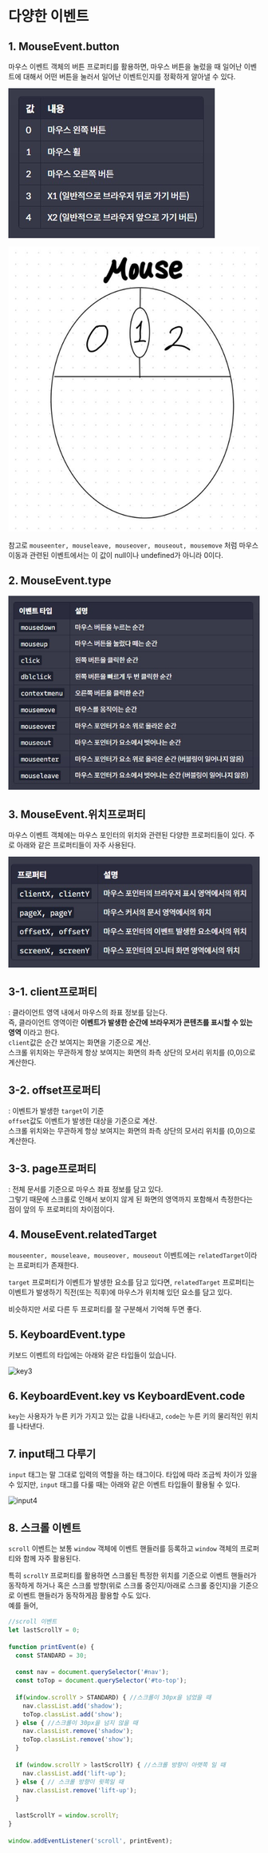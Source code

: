 # 다양한 이벤트
## **1. MouseEvent.button**
마우스 이벤트 객체의 버튼 프로퍼티를 활용하면, 마우스 버튼을 눌렀을 때 일어난 이벤트에 대해서 어떤 버튼을 눌러서 일어난 이벤트인지를 정확하게 알아낼 수 있다.   

![mouse3](images/mouse3.jpeg)   

![mouse4](images/mouse4.jpg)   

참고로 ```mouseenter, mouseleave, mouseover, mouseout, mousemove``` 처럼 마우스 이동과 관련된 이벤트에서는 이 값이 null이나 undefined가 아니라 0이다.   

## **2. MouseEvent.type**
![mouse5](images/mouse5.jpeg)   

## **3. MouseEvent.위치프로퍼티**
마우스 이벤트 객체에는 마우스 포인터의 위치와 관련된 다양한 프로퍼티들이 있다. 주로 아래와 같은 프로퍼티들이 자주 사용된다.   

![mouse6](images/mouse6.jpeg)

## **3-1. client프로퍼티**
: 클라이언트 영역 내에서 마우스의 좌표 정보를 담는다.    
즉, 클라이언트 영역이란 **이벤트가 발생한 순간에 브라우저가 콘텐츠를 표시할 수 있는 영역** 이라고 한다.   
```client```값은 순간 보여지는 화면을 기준으로 계산.   
스크롤 위치와는 무관하게 항상 보여지는 화면의 좌측 상단의 모서리 위치를 (0,0)으로 계산한다.   

## **3-2. offset프로퍼티**
: 이벤트가 발생한 ```target```이 기준   
```offset```값도 이벤트가 발생한 대상을 기준으로 계산.    
스크롤 위치와는 무관하게 항상 보여지는 화면의 좌측 상단의 모서리 위치를 (0,0)으로 계산한다. 

## **3-3. page프로퍼티**
: 전체 문서를 기준으로 마우스 좌표 정보를 담고 있다.   
그렇기 때문에 스크롤로 인해서 보이지 않게 된 화면의 영역까지 포함해서 측정한다는 점이 앞의 두 프로퍼티의 차이점이다.   

## **4. MouseEvent.relatedTarget**
```mouseenter, mouseleave, mouseover, mouseout``` 이벤트에는 ```relatedTarget```이라는 프로퍼티가 존재한다.

```target``` 프로퍼티가 이벤트가 발생한 요소를 담고 있다면, ```relatedTarget``` 프로퍼티는 이벤트가 발생하기 직전(또는 직후)에 마우스가 위치해 있던 요소를 담고 있다.

비슷하지만 서로 다른 두 프로퍼티를 잘 구분해서 기억해 두면 좋다.   

## **5. KeyboardEvent.type**
키보드 이벤트의 타입에는 아래와 같은 타입들이 있습니다.    

![key3](images/key3.jpeg)   

## **6. KeyboardEvent.key vs KeyboardEvent.code**
```key```는 사용자가 누른 키가 가지고 있는 값을 나타내고,      ```code```는 누른 키의 물리적인 위치를 나타낸다.   

## **7. input태그 다루기**
```input``` 태그는 말 그대로 입력의 역할을 하는 태그이다. 타입에 따라 조금씩 차이가 있을 수 있지만, ```input``` 태그를 다룰 때는 아래와 같은 이벤트 타입들이 활용될 수 있다.   

![input4](images/input4.jpeg)   


## **8. 스크롤 이벤트**
```scroll``` 이벤트는 보통 ```window``` 객체에 이벤트 핸들러를 등록하고 ```window``` 객체의 프로퍼티와 함께 자주 활용된다.

특히 ```scrollY``` 프로퍼티를 활용하면 스크롤된 특정한 위치를 기준으로 이벤트 핸들러가 동작하게 하거나 혹은 스크롤 방향(위로 스크롤 중인지/아래로 스크롤 중인지)을 기준으로 이벤트 핸들러가 동작하게끔 활용할 수도 있다.   
예를 들어,
```javascript
//scroll 이벤트
let lastScrollY = 0;

function printEvent(e) {
  const STANDARD = 30;

  const nav = document.querySelector('#nav');
  const toTop = document.querySelector('#to-top');

  if(window.scrollY > STANDARD) { //스크롤이 30px을 넘었을 때
    nav.classList.add('shadow');
    toTop.classList.add('show');
  } else { //스크롤이 30px을 넘지 않을 때
    nav.classList.remove('shadow');
    toTop.classList.remove('show');
  }

  if (window.scrollY > lastScrollY) { //스크롤 방향이 아랫쪽 일 때
    nav.classList.add('lift-up');
  } else { // 스크롤 방향이 윗쪽일 때
    nav.classList.remove('lift-up');
  }

  lastScrollY = window.scrollY;
}

window.addEventListener('scroll', printEvent);
```

